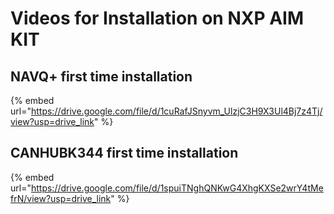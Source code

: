 # Videos for Installation on NXP AIM KIT

## NAVQ+ first time installation
{% embed url="https://drive.google.com/file/d/1cuRafJSnyvm_UlzjC3H9X3Ul4Bj7z4Tj/view?usp=drive_link" %}

## CANHUBK344 first time installation
{% embed url="https://drive.google.com/file/d/1spuiTNghQNKwG4XhgKXSe2wrY4tMefrN/view?usp=drive_link" %}
